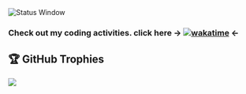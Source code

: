 <img src="https://github.com/user-attachments/assets/4d3a599b-5e01-49c1-856f-485a5457a9df" alt="Status Window"/>

<br>

### Check out my coding activities. click here -> [![wakatime](https://wakatime.com/badge/user/c1d2f93e-d295-42dd-aff2-c934d76f77f7.svg)](https://wakatime.com/@c1d2f93e-d295-42dd-aff2-c934d76f77f7) <-


## 🏆 GitHub Trophies
![](https://github-profile-trophy.vercel.app/?username=ebadshelby&theme=onedark&no-frame=false&no-bg=true&margin-w=4)





